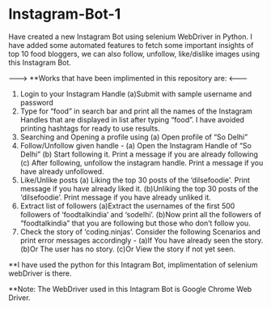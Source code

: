 # Instagram-Bot-1
Have created a new Instagram Bot using selenium WebDriver in Python. I have added some automated features to fetch some important insights of top 10 food bloggers, we can also follow, unfollow, like/dislike images using this Instagram Bot.

---> **Works that have been implimented in this repository are: <---

1. Login to your Instagram Handle
  (a)Submit with sample username and password
2. Type for “food” in search bar and print all the names of the Instagram Handles that are displayed in list after typing “food”. I have avoided printing hashtags for ready to use results.
3. Searching and Opening a profile using 
  (a) Open profile of “So Delhi” 
4. Follow/Unfollow given handle - 
  (a) Open the Instagram Handle of “So Delhi”
  (b) Start following it. Print a message if you are already following
  (c) After following, unfollow the instagram handle. Print a message if you have already unfollowed.
5. Like/Unlike posts
  (a) Liking the top 30 posts of the ‘dilsefoodie'. Print message if you have already liked it.
  (b)Unliking the top 30 posts of the ‘dilsefoodie’. Print message if you have already unliked it.
6. Extract list of followers
  (a)Extract the usernames of the first 500 followers of ‘foodtalkindia’ and ‘sodelhi’.
  (b)Now print all the followers of “foodtalkindia” that you are following but those who don’t follow you.
7. Check the story of ‘coding.ninjas’. Consider the following Scenarios and print error messages accordingly -
  (a)If You have already seen the story.
  (b)Or The user has no story.
  (c)Or View the story if not yet seen.

**I have used the python for this Intagram Bot, implimentation of selenium webDriver is there.

**Note: The WebDriver used in this Intagram Bot is Google Chrome Web Driver.
